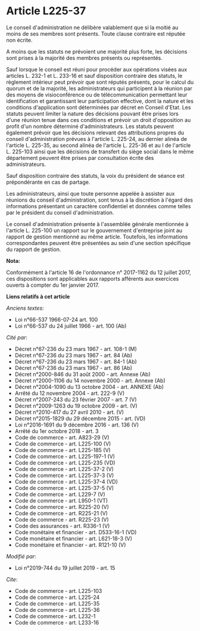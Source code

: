 # Article L225-37

Le conseil d'administration ne délibère valablement que si la moitié au moins de ses membres sont présents. Toute clause
contraire est réputée non écrite. 

A moins que les statuts ne prévoient une majorité plus forte, les décisions sont prises à la majorité des membres présents ou
représentés. 

Sauf lorsque le conseil est réuni pour procéder aux opérations visées aux articles L. 232-1 et L. 233-16 et sauf disposition
contraire des statuts, le règlement intérieur peut prévoir que sont réputés présents, pour le calcul du quorum et de la
majorité, les administrateurs qui participent à la réunion par des moyens de visioconférence ou de télécommunication
permettant leur identification et garantissant leur participation effective, dont la nature et les conditions d'application
sont déterminées par décret en Conseil d'Etat. Les statuts peuvent limiter la nature des décisions pouvant être prises lors
d'une réunion tenue dans ces conditions et prévoir un droit d'opposition au profit d'un nombre déterminé d'administrateurs.
Les statuts peuvent également prévoir que les décisions relevant des attributions propres du conseil d'administration prévues
à l'article L. 225-24, au dernier alinéa de l'article L. 225-35, au second alinéa de l'article L. 225-36 et au I de l'article
L. 225-103 ainsi que les décisions de transfert du siège social dans le même département peuvent être prises par consultation
écrite des administrateurs. 

Sauf disposition contraire des statuts, la voix du président de séance est prépondérante en cas de partage. 

Les administrateurs, ainsi que toute personne appelée à assister aux réunions du conseil d'administration, sont tenus à la
discrétion à l'égard des informations présentant un caractère confidentiel et données comme telles par le président du
conseil d'administration. 

Le conseil d'administration présente à l'assemblée générale mentionnée à l'article L. 225-100 un rapport sur le gouvernement
d'entreprise joint au rapport de gestion mentionné au même article. Toutefois, les informations correspondantes peuvent être
présentées au sein d'une section spécifique du rapport de gestion.

**Nota:**

Conformément à l'article 16 de l'ordonnance n° 2017-1162 du 12 juillet 2017, ces dispositions sont applicables aux rapports
afférents aux exercices ouverts à compter du 1er janvier 2017.

**Liens relatifs à cet article**

_Anciens textes_:

  - Loi n°66-537 1966-07-24 art. 100
  - Loi n°66-537 du 24 juillet 1966 - art. 100 (Ab)

_Cité par_:

  - Décret n°67-236 du 23 mars 1967 - art. 108-1 (M)
  - Décret n°67-236 du 23 mars 1967 - art. 84 (Ab)
  - Décret n°67-236 du 23 mars 1967 - art. 84-1 (Ab)
  - Décret n°67-236 du 23 mars 1967 - art. 86 (Ab)
  - Décret n°2000-846 du 31 août 2000 - art. Annexe (Ab)
  - Décret n°2000-1106 du 14 novembre 2000 - art. Annexe (Ab)
  - Décret n°2004-1090 du 13 octobre 2004 - art. ANNEXE (Ab)
  - Arrêté du 12 novembre 2004 - art. 222-9 (V)
  - Décret n°2007-243 du 23 février 2007 - art. 7 (V)
  - Décret n°2009-1263 du 19 octobre 2009 - art. (V)
  - Décret n°2010-417 du 27 avril 2010 - art. (V)
  - Décret n°2015-1829 du 29 décembre 2015 - art. (VD)
  - Loi n°2016-1691 du 9 décembre 2016 - art. 136 (V)
  - Arrêté du 1er octobre 2018 - art. 3
  - Code de commerce - art. A823-29 (V)
  - Code de commerce - art. L225-100 (V)
  - Code de commerce - art. L225-185 (V)
  - Code de commerce - art. L225-197-1 (V)
  - Code de commerce - art. L225-235 (VD)
  - Code de commerce - art. L225-37-2 (V)
  - Code de commerce - art. L225-37-3 (V)
  - Code de commerce - art. L225-37-4 (VD)
  - Code de commerce - art. L225-37-5 (V)
  - Code de commerce - art. L229-7 (V)
  - Code de commerce - art. L950-1 (VT)
  - Code de commerce - art. R225-20 (V)
  - Code de commerce - art. R225-21 (V)
  - Code de commerce - art. R225-23 (V)
  - Code des assurances - art. R336-1 (V)
  - Code monétaire et financier - art. D533-16-1 (VD)
  - Code monétaire et financier - art. L621-18-3 (V)
  - Code monétaire et financier - art. R121-10 (V)

_Modifié par_:

  - Loi n°2019-744 du 19 juillet 2019 - art. 15

_Cite_:

  - Code de commerce - art. L225-103
  - Code de commerce - art. L225-24
  - Code de commerce - art. L225-35
  - Code de commerce - art. L225-36
  - Code de commerce - art. L232-1
  - Code de commerce - art. L233-16
